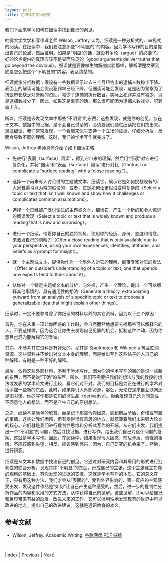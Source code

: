 ```yaml
---
layout: post
title: 在细读中提出创见
---
```


我们下面来学习如何在细读中找到自己的创见。

哈佛大学文学和写作课老师 Wilson, Jeffrey 认为，细读是一种分析式的、审视式的阅读。在细读中，我们要注意那些”不明显的“的内容。因为学术写作的目的是提出自己的论点，然后证明。如果是“明显”的话，就没有争论（argue）的必要了。好的论点提供的真理应该不是显而易见的（good arguments deliver truths that go beyond the obvious）。细读就是要像做生物解剖实验那样，解析清楚文章到底是怎么把这个“不明显的”内容，表达清楚的。

细读就像分析数据：假设有一些数据显示过去三个月纽约市的逮捕人数稳步下降。表面上的解读可能会假设犯罪率已经下降，但细读可能会发现，这是因为警察为了抗议市长缺乏对警察的资助，减少了逮捕的执行数目，实际上犯罪并没有减少，只是逮捕数减少了。因此，如果这是事实的话，那么很可能因为逮捕人数减少，犯罪率上升。

所以，细读是去发现文本中那些“不明显”的东西。这些发现，就是你的创见。存在于文本、数据中的证据，是不会自己说话的，必须要我们通过细读把它们找出来。通过细读，我们常常发现，一个看起来似乎支持一个立场的证据，仔细分析后，反而会导致不同的理解。这时，我们的学术写作就完成了。

Wilson, Jeffrey 老师具体介绍了如下细读策略

- 先进行“表面（surface）阅读”，得到它带来的理解，然后用“细读”对它进行复杂化，并将“细读”和“表面（surface）阅读”进行对比（Contrast or complicate a “surface reading” with a “close reading.”）。

- 选择一个尚未有人讨论过的主题或文本，细读它，展示它是如何挑战现有的、大家普遍习以为常的假设的，或者，它是如何让该假设变得复杂的（Select a topic or text that isn’t well known and show how it challenges or complicates common assumptions）。

- 选择一个已经被广泛讨论过的主题或文本，细读它，产生一个新的和令人惊讶的阅读发现（Select a topic or text that is widely known and produce a reading that is new and surprising）。

- 进行一个细读，带着你自己的独特视角，使用你的经历、身份、态度和信念，来激发自己的洞察力（Offer a close reading that is only available due to your perspective, using your own experiences, identities, attitudes, and beliefs as a prompt for insight）。

- 就一个主题或文本，提供你作为一个局外人对它的理解，颠覆专家对它的看法（Offer an outsider’s understanding of a topic or text, one that upends how experts tend to think about it）。

- 从你对一个特定主题或文本的分析，向外推，产生一个理论，提出一个可以解释其他事情的、具有通用性的想法（Generate a theory, extrapolating outward from an analysis of a specific topic or text to propose a generalizable idea that might explain other things）。

细读时，一定不要参考除了你细读的材料以外的其它资料，因为以下三个原因：

首先，你在从事一项让你困惑的工作时，会自然而然地想要去找那些可以解释它的人。不要这样做，因为这会让你失去发现自己见解的机会。抵制这种冲动，因为你想自己成为能解释它的专家。

其次，不参考其它资料是有好处的，尤其是 Sparknotes 和 Wikipedia 等互联网资源。这些资料并不给出对文本本身的理解，而是给出写作这些帖子的人自己的一种解释，有时是一种不好的解释。

最后，依赖这些外部材料，不利于学术写作。因为你的学术写作的目的是说一些新的东西，而不是说”正确“的东西。所以，我们不需要把我们的想法与我的教授的想法或发表的学术论文进行比较，看它们对不对。我们的目标是为正在进行的学术对话添加一些新的东西。此时，如果你引入外部资源，那么，无论它是来自互联网还是图书馆，你的写作都是它们的衍生品（derivative）。你会发现自己沦为同意或不同意他人的想法，而不是产生自己的原创想法。

总之，细读不是简单的欣赏，而是记下那些令你困惑、感到前后矛盾、奇怪或有趣的事情。这些让我们困惑，但有觉得很有意思的地方，就蕴藏着我们未来强大论文的核心。它们就是我们进行批判性思维和分析式写作的开端。从它们出发，我们提出一个“不明显”的问题，然后寻找证据，进行写作，给出我们自己对这个问题的答案，这就是学术写作。因此，在阅读中，如果发现令人困惑、前后矛盾、奇怪的事情，不应该感到失望，相反，应该感到高兴，因为，自己研究的机会来了。然后，进行研究。

细读是从文本和数据中找出自己的创见。它通过对研究内容和其采用的形式进行批判性的联合分析，发现其中”不明显“的东西，形成自己的主张。这个主张建立在你的观察的基础上，有你发现的证据的支撑，这就是学术写作的本质。它的意义在于，只有用这种方法，我们才会从”表面的“、受到外界影响的、第一反应的主观感受出发，发现这件作品是”如何“让自己产生这种感受的，然后，进一步的批判性分析作品的内容和采用的方式方法，从中获得自己的见解。这些见解，即可以给自己和世界带来有益的启发，改进未来的工作，又可以批判性地发现现有的世界中可以改进的地方，提出自己的改进建议。这就是通识教育的本义，

## 参考文献

- Wilson, Jeffrey. Academic Writing. [谷歌网盘 PDF 链接](https://drive.google.com/file/d/1ixbKlMDHVJKCGc3QkcpJ2TMkRgxlzUrZ/view)

<br/>

|[Index](../) | [Previous](1-4-process) | [Next](1-8-struct-reading)|
